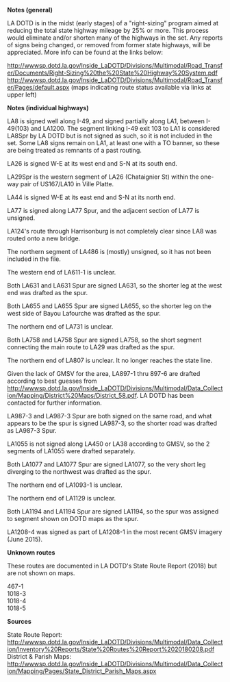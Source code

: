 **Notes (general)**

LA DOTD is in the midst (early stages) of a "right-sizing" program aimed at reducing the total state highway mileage by 25% or more. This process would eliminate and/or shorten many of the highways in the set. Any reports of signs being changed, or removed from former state highways, will be appreciated. More info can be found at the links below:

http://wwwsp.dotd.la.gov/Inside_LaDOTD/Divisions/Multimodal/Road_Transfer/Documents/Right-Sizing%20the%20State%20Highway%20System.pdf
http://wwwsp.dotd.la.gov/Inside_LaDOTD/Divisions/Multimodal/Road_Transfer/Pages/default.aspx (maps indicating route status available via links at upper left)

**Notes (individual highways)**

LA8 is signed well along I-49, and signed partially along LA1, between I-49(103) and LA1200. The segment linking I-49 exit 103 to LA1 is considered LA8Spr by LA DOTD but is not signed as such, so it is not included in the set. Some LA8 signs remain on LA1, at least one with a TO banner, so these are being treated as remnants of a past routing.

LA26 is signed W-E at its west end and S-N at its south end.

LA29Spr is the western segment of LA26 (Chataignier St) within the one-way pair of US167/LA10 in Ville Platte.

LA44 is signed W-E at its east end and S-N at its north end.

LA77 is signed along LA77 Spur, and the adjacent section of LA77 is unsigned.

LA124's route through Harrisonburg is not completely clear since LA8 was routed onto a new bridge.

The northern segment of LA486 is (mostly) unsigned, so it has not been included in the file.

The western end of LA611-1 is unclear.

Both LA631 and LA631 Spur are signed LA631, so the shorter leg at the west end was drafted as the spur.

Both LA655 and LA655 Spur are signed LA655, so the shorter leg on the west side of Bayou Lafourche was drafted as the spur.

The northern end of LA731 is unclear.

Both LA758 and LA758 Spur are signed LA758, so the short segment connecting the main route to LA29 was drafted as the spur.

The northern end of LA807 is unclear. It no longer reaches the state line.

Given the lack of GMSV for the area, LA897-1 thru 897-6 are drafted according to best guesses from http://wwwsp.dotd.la.gov/Inside_LaDOTD/Divisions/Multimodal/Data_Collection/Mapping/District%20Maps/District_58.pdf. LA DOTD has been contacted for further information.

LA987-3 and LA987-3 Spur are both signed on the same road, and what appears to be the spur is signed LA987-3, so the shorter road was drafted as LA987-3 Spur.

LA1055 is not signed along LA450 or LA38 according to GMSV, so the 2 segments of LA1055 were drafted separately.

Both LA1077 and LA1077 Spur are signed LA1077, so the very short leg diverging to the northwest was drafted as the spur.

The northern end of LA1093-1 is unclear.

The northern end of LA1129 is unclear.

Both LA1194 and LA1194 Spur are signed LA1194, so the spur was assigned to segment shown on DOTD maps as the spur.

LA1208-4 was signed as part of LA1208-1 in the most recent GMSV imagery (June 2015).

**Unknown routes**

These routes are documented in LA DOTD's State Route Report (2018) but are not shown on maps.

467-1<br>
1018-3<br>
1018-4<br>
1018-5


**Sources**

State Route Report: http://wwwsp.dotd.la.gov/Inside_LaDOTD/Divisions/Multimodal/Data_Collection/Inventory%20Reports/State%20Routes%20Report%2020180208.pdf<br>
District & Parish Maps: http://wwwsp.dotd.la.gov/Inside_LaDOTD/Divisions/Multimodal/Data_Collection/Mapping/Pages/State_District_Parish_Maps.aspx

